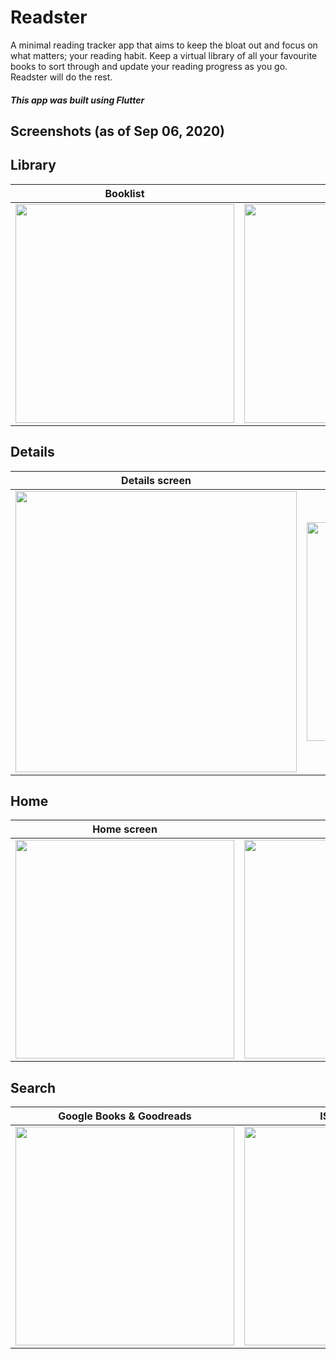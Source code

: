 # Readster

A minimal reading tracker app that aims to keep the bloat out and focus on what matters; your reading habit. Keep a virtual library of all your favourite books to sort through and update your reading progress as you go. Readster will do the rest.

##### This app was built using Flutter

## Screenshots (as of Sep 06, 2020)

## Library

| Booklist     | Bookshelf      |
|------------|-------------|
| <img src="./screenshots/booklist_new.gif" width="350"> | <img src="./screenshots/bookshelf_new.gif" width="350"> |


## Details

| Details screen | Goodreads reviews     | eBook sample     |
|------------|------------|-------------|
| <img src="./screenshots/details_new.gif" width="450">  | <img src="./screenshots/g_review.jpg" width="350"> | <img src="./screenshots/gb_sample.jpg" width="350"> |


## Home

| Home screen    | Reminder      |
|------------|-------------|
| <img src="./screenshots/homescreen_new.gif" width="350"> | <img src="./screenshots/reminder_new.gif" width="350"> |


## Search
| Google Books & Goodreads   | ISBN Scanner |
|------------|-------------|
| <img src="./screenshots/search_new.gif" width="350"> | <img src="./screenshots/isbn_scan.gif" width="350"> |

